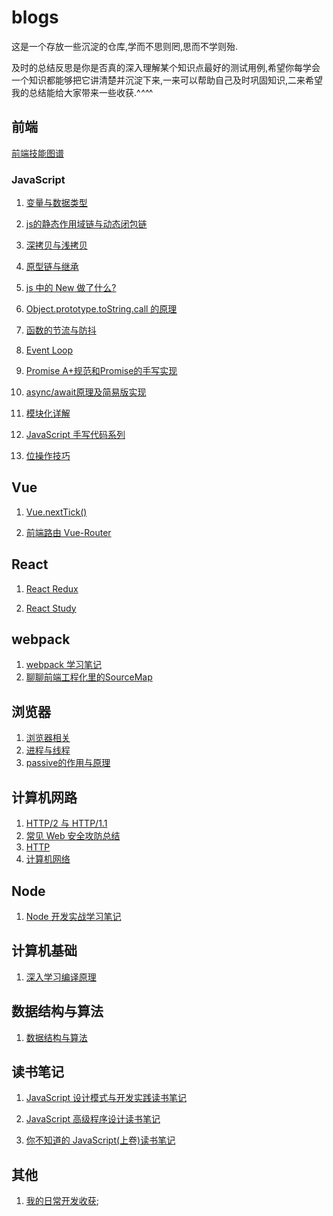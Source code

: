 # blogs

这是一个存放一些沉淀的仓库,学而不思则罔,思而不学则殆.

及时的总结反思是你是否真的深入理解某个知识点最好的测试用例,希望你每学会一个知识都能够把它讲清楚并沉淀下来,一来可以帮助自己及时巩固知识,二来希望我的总结能给大家带来一些收获.^_^^_^

## 前端

[前端技能图谱](./fe/前端知识图谱.png)

### JavaScript

1. [变量与数据类型](./fe/前端基础/javaScript/variable.md)

2. [js的静态作用域链与动态闭包链](./fe/前端基础/javaScript/scopeChain_closure.md) 

3. [深拷贝与浅拷贝](./fe/前端基础/javaScript//deep-shallow-copy.md) 

4. [原型链与继承](./fe/前端基础/javaScript/原型链与继承.md) 

5. [js 中的 New 做了什么?](./fe/前端基础/javaScript/new.md)

6. [Object.prototype.toString.call 的原理](./fe/前端基础/javaScript/Object.prototype.toString.call.md) 

7. [函数的节流与防抖](./fe/前端基础/javaScript/debounce-throttle.md)

8. [Event Loop](./fe/前端基础/javaScript/event-loop.md) 

9. [Promise A+规范和Promise的手写实现]()

10. [async/await原理及简易版实现](./fe/前端基础/javaScript/async-await.md) 

11. [模块化详解](https://mp.weixin.qq.com/s/MPEhWlS9KiIc9I6Of5GpOQ)

12. [JavaScript 手写代码系列](./fe/前端基础/javaScript/writeFunction.md) 

13. [位操作技巧](./fe/前端基础/javaScript/位操作技巧.md)



## Vue

1. [Vue.nextTick()](https://juejin.im/post/5d6f2b5f518825421c080325) 

2. [前端路由 Vue-Router](https://juejin.im/post/5d6f729f51882571ed61e1f2)

## React

1. [React Redux](./fe/框架/react/redux.md)

2. [React Study](./fe/框架/react/react-study.md)

## webpack

1. [webpack 学习笔记](./fe/前端工程化/构建工具/webpack/webpack.md) 
2. [聊聊前端工程化里的SourceMap](./fe/前端工程化/构建工具/webpack/聊聊前端工程化里的sourcemap.md) 

## 浏览器

1. [浏览器相关](./fe/前端基础/浏览器/浏览器相关.md)
2. [进程与线程](./fe/前端基础/浏览器/进程与线程.md)
3. [passive的作用与原理](./fe/前端基础/浏览器/passive.md)

## 计算机网路

1. [HTTP/2 与 HTTP/1.1](./fe//计算机基础/计算机网络/http2与http1.1.md) 
2. [常见 Web 安全攻防总结](https://zoumiaojiang.com/article/common-web-security/)
3. [HTTP](./fe//计算机基础/计算机网络/http.md)
4. [计算机网络](./fe//计算机基础/计算机网络/计算机网络.md)

## Node

1. [Node 开发实战学习笔记](./fe/框架/node/node-study.md)

## 计算机基础

1. [深入学习编译原理](./fe/计算机基础/编译原理/编译原理.md) 

## 数据结构与算法
1. [数据结构与算法](./fe/数据结构与算法/数据结构与算法.md)

## 读书笔记

1. [JavaScript 设计模式与开发实践读书笔记](./reading-notes/javaScript-advanced-programming)

2. [JavaScript 高级程序设计读书笔记](./reading-notes/javaScript-design-patterns-and-development-practice) 

3. [你不知道的 JavaScript(上卷)读书笔记](./reading-notes/javaScript-you-don't-know) 

## 其他
1. [我的日常开发收获](./fe/其他/我的日常开发收获.md);